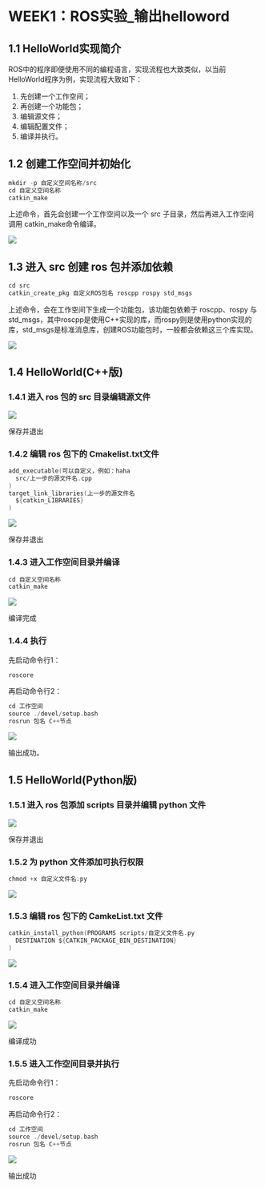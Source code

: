 # WEEK1：ROS实验_输出helloword

## 1.1 HelloWorld实现简介

ROS中的程序即便使用不同的编程语言，实现流程也大致类似，以当前HelloWorld程序为例，实现流程大致如下：

1. 先创建一个工作空间；
2. 再创建一个功能包；
3. 编辑源文件；
4. 编辑配置文件；
5. 编译并执行。

## 1.2 创建工作空间并初始化

```c
mkdir -p 自定义空间名称/src
cd 自定义空间名称
catkin_make
```

上述命令，首先会创建一个工作空间以及一个 src 子目录，然后再进入工作空间调用 catkin_make命令编译。

![](image/2022-09-01-10-52-00.png)


## 1.3 进入 src 创建 ros 包并添加依赖

```c
cd src
catkin_create_pkg 自定义ROS包名 roscpp rospy std_msgs
```

上述命令，会在工作空间下生成一个功能包，该功能包依赖于 roscpp、rospy 与 std_msgs，其中roscpp是使用C++实现的库，而rospy则是使用python实现的库，std_msgs是标准消息库，创建ROS功能包时，一般都会依赖这三个库实现。

![](image/2022-09-01-10-53-20.png)

## 1.4 HelloWorld(C++版)

### 1.4.1 进入 ros 包的 src 目录编辑源文件

![](image/2022-09-01-10-54-23.png)

保存并退出

### 1.4.2 编辑 ros 包下的 Cmakelist.txt文件

```c
add_executable(可以自定义，例如：haha
  src/上一步的源文件名.cpp
)
target_link_libraries(上一步的源文件名
  ${catkin_LIBRARIES}
)
```
![](image/2022-09-01-10-56-22.png)

保存并退出

### 1.4.3 进入工作空间目录并编译

```c
cd 自定义空间名称
catkin_make
```

![](image/2022-09-01-10-56-41.png)

编译完成

### 1.4.4 执行

先启动命令行1：
```c
roscore
```

再启动命令行2：

```c
cd 工作空间
source ./devel/setup.bash
rosrun 包名 C++节点
```

![](image/2022-09-01-10-59-07.png)

输出成功。

## 1.5 HelloWorld(Python版)

### 1.5.1 进入 ros 包添加 scripts 目录并编辑 python 文件

![](image/2022-09-01-11-02-28.png)

保存并退出

### 1.5.2 为 python 文件添加可执行权限

```c
chmod +x 自定义文件名.py
```

![](image/2022-09-01-11-03-38.png)

### 1.5.3 编辑 ros 包下的 CamkeList.txt 文件

```c
catkin_install_python(PROGRAMS scripts/自定义文件名.py
  DESTINATION ${CATKIN_PACKAGE_BIN_DESTINATION}
)
```

![](image/2022-09-01-11-04-23.png)

### 1.5.4 进入工作空间目录并编译

```c
cd 自定义空间名称
catkin_make
```

![](image/2022-09-01-11-05-20.png)

编译成功

### 1.5.5 进入工作空间目录并执行

先启动命令行1：
```c
roscore
```

再启动命令行2：

```c
cd 工作空间
source ./devel/setup.bash
rosrun 包名 C++节点
```
![](image/2022-09-01-11-06-26.png)

输出成功